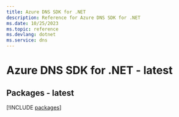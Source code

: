 ```yaml
---
title: Azure DNS SDK for .NET
description: Reference for Azure DNS SDK for .NET
ms.date: 10/25/2023
ms.topic: reference
ms.devlang: dotnet
ms.service: dns
---
```

# Azure DNS SDK for .NET - latest
## Packages - latest
[!INCLUDE [packages](dns-index.md)]